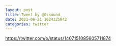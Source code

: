 ```yaml
--- 
layout: post 
title: Tweet by @Gssound 
date: 2021-06-21 1624325942 
categories: twitter 
--- 
```

https://twitter.com/o/status/1407151085605711874